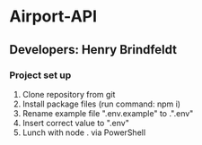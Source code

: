 # Airport-API

## Developers: Henry Brindfeldt

### Project set up

1. Clone repository from git
2. Install package files (run command: npm i)
3. Rename example file ".env.example" to .".env"
4. Insert correct value to ".env"
4. Lunch with node . via PowerShell
